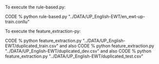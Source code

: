 To execute the rule-based.py:

CODE % python rule-based.py "../DATA/UP_English-EWT/en_ewt-up-train.conllu"

To execute the feature_extraction-py:

CODE % python feature_extraction.py "../DATA/UP_English-EWT/duplicated_train.csv"
and also
CODE % python feature_extraction.py "../DATA/UP_English-EWT/duplicated_dev.csv"
and also
CODE % python feature_extraction.py "../DATA/UP_English-EWT/duplicated_test.csv"



